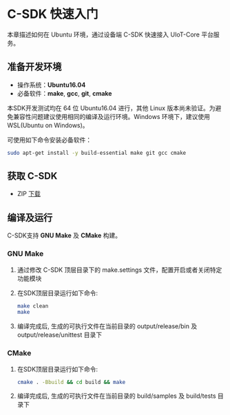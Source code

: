 
# C-SDK 快速入门

本章描述如何在 Ubuntu 环境，通过设备端 C-SDK 快速接入 UIoT-Core 平台服务。

## 准备开发环境

* 操作系统：**Ubuntu16.04**
* 必备软件：**make**, **gcc**, **git**, **cmake**

本SDK开发测试均在 64 位 Ubuntu16.04 进行，其他 Linux 版本尚未验证。为避免兼容性问题建议使用相同的编译及运行环境。Windows 环境下，建议使用 WSL(Ubuntu on Windows)。

可使用如下命令安装必备软件：

```bash
sudo apt-get install -y build-essential make git gcc cmake
```

## 获取 C-SDK

* ZIP [下载]() 

## 编译及运行

C-SDK支持 **GNU Make** 及 **CMake** 构建。

### GNU Make

1. 通过修改 C-SDK 顶层目录下的 make.settings 文件，配置开启或者关闭特定功能模块
2. 在SDK顶层目录运行如下命令:

   ```bash
   make clean
   make
   ```

3. 编译完成后, 生成的可执行文件在当前目录的 output/release/bin 及 output/release/unittest 目录下

### CMake

1. 在SDK顶层目录运行如下命令:

   ```bash
   cmake . -Bbuild && cd build && make
   ```

2. 编译完成后, 生成的可执行文件在当前目录的 build/samples 及 build/tests 目录下

